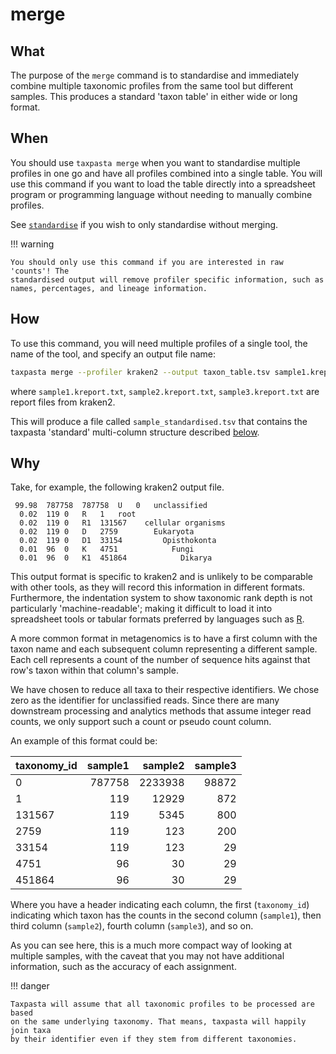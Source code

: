 # merge

## What

The purpose of the `merge` command is to standardise and immediately combine
multiple taxonomic profiles from the same tool but different samples. This produces a
standard 'taxon table' in either wide or long format.

## When

You should use `taxpasta merge` when you want to standardise multiple profiles
in one go and have all profiles combined into a single table. You will
use this command if you want to load the table directly into a spreadsheet
program or programming language without needing to manually combine profiles.

See [`standardise`](standardise.md) if you wish to only standardise without merging.

!!! warning

    You should only use this command if you are interested in raw 'counts'! The
    standardised output will remove profiler specific information, such as
    names, percentages, and lineage information.

## How

To use this command, you will need multiple profiles of a single tool, the name
of the tool, and specify an output file name:

```bash
taxpasta merge --profiler kraken2 --output taxon_table.tsv sample1.kreport.txt sample2.kreport.txt sample3.kreport.txt
```

where `sample1.kreport.txt`, `sample2.kreport.txt`, `sample3.kreport.txt` are
report files from kraken2.

This will produce a file called `sample_standardised.tsv` that contains the
taxpasta 'standard' multi-column structure described [below](#why).

## Why

Take, for example, the following kraken2 output file.

```text
 99.98	787758	787758	U	0	unclassified
  0.02	119	0	R	1	root
  0.02	119	0	R1	131567	  cellular organisms
  0.02	119	0	D	2759	    Eukaryota
  0.02	119	0	D1	33154	      Opisthokonta
  0.01	96	0	K	4751	        Fungi
  0.01	96	0	K1	451864	          Dikarya
```

This output format is specific to kraken2 and is unlikely to be comparable with
other tools, as they will record this information in different formats.
Furthermore, the indentation system to show taxonomic rank depth is not
particularly 'machine-readable'; making it difficult to load it into spreadsheet
tools or tabular formats preferred by languages such as
[R](https://www.r-project.org/).

A more common format in metagenomics is to have a first column with the taxon
name and each subsequent column representing a different sample. Each cell
represents a count of the number of sequence hits against that row's taxon within
that column's sample.

We have chosen to reduce all taxa to their respective identifiers. We chose zero as the
identifier for unclassified reads. Since there are many downstream processing and
analytics methods
that assume integer read counts, we only support such a count or pseudo count column.

An example of this format could be:

| taxonomy_id | sample1 | sample2 | sample3 |
| :---------- | ------: | ------: | ------: |
| 0           |  787758 | 2233938 |   98872 |
| 1           |     119 |   12929 |     872 |
| 131567      |     119 |    5345 |     800 |
| 2759        |     119 |     123 |     200 |
| 33154       |     119 |     123 |      29 |
| 4751        |      96 |      30 |      29 |
| 451864      |      96 |      30 |      29 |

Where you have a header indicating each column, the first (`taxonomy_id`) indicating
which taxon has the counts in the second column (`sample1`), then third column
(`sample2`), fourth column (`sample3`), and so on.

As you can see here, this is a much more compact way of looking at multiple
samples, with the caveat that you may not have additional information, such as the
accuracy of each assignment.

!!! danger

    Taxpasta will assume that all taxonomic profiles to be processed are based
    on the same underlying taxonomy. That means, taxpasta will happily join taxa
    by their identifier even if they stem from different taxonomies.
